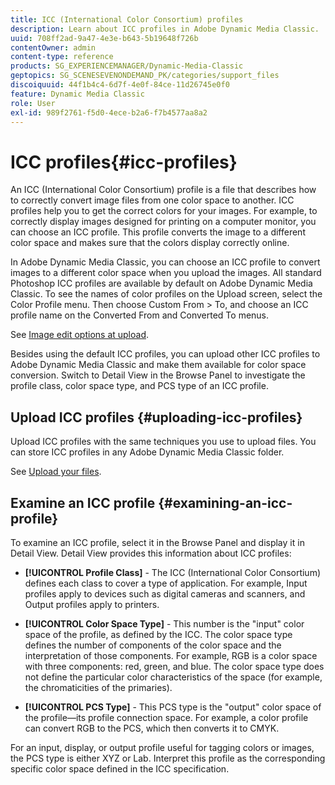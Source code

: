 ```yaml
---
title: ICC (International Color Consortium) profiles
description: Learn about ICC profiles in Adobe Dynamic Media Classic.
uuid: 708ff2ad-9a47-4e3e-b643-5b19648f726b
contentOwner: admin
content-type: reference
products: SG_EXPERIENCEMANAGER/Dynamic-Media-Classic
geptopics: SG_SCENESEVENONDEMAND_PK/categories/support_files
discoiquuid: 44f1b4c4-6d7f-4e0f-84ce-11d26745e0f0
feature: Dynamic Media Classic
role: User
exl-id: 989f2761-f5d0-4ece-b2a6-f7b4577aa8a2
---
```

# ICC profiles{#icc-profiles}

An ICC (International Color Consortium) profile is a file that describes how to correctly convert image files from one color space to another. ICC profiles help you to get the correct colors for your images. For example, to correctly display images designed for printing on a computer monitor, you can choose an ICC profile. This profile converts the image to a different color space and makes sure that the colors display correctly online.

In Adobe Dynamic Media Classic, you can choose an ICC profile to convert images to a different color space when you upload the images. All standard Photoshop ICC profiles are available by default on Adobe Dynamic Media Classic. To see the names of color profiles on the Upload screen, select the Color Profile menu. Then choose Custom From > To, and choose an ICC profile name on the Converted From and Converted To menus.

See [Image edit options at upload](image-editing-options-upload.md#image-editing-options-at-upload).

Besides using the default ICC profiles, you can upload other ICC profiles to Adobe Dynamic Media Classic and make them available for color space conversion. Switch to Detail View in the Browse Panel to investigate the profile class, color space type, and PCS type of an ICC profile.

## Upload ICC profiles {#uploading-icc-profiles}

Upload ICC profiles with the same techniques you use to upload files. You can store ICC profiles in any Adobe Dynamic Media Classic folder. 

See [Upload your files](uploading-files.md#uploading_your_files).

## Examine an ICC profile {#examining-an-icc-profile}

To examine an ICC profile, select it in the Browse Panel and display it in Detail View. Detail View provides this information about ICC profiles:

* **[!UICONTROL Profile Class]** - The ICC (International Color Consortium) defines each class to cover a type of application. For example, Input profiles apply to devices such as digital cameras and scanners, and Output profiles apply to printers.

* **[!UICONTROL Color Space Type]** - This number is the "input" color space of the profile, as defined by the ICC. The color space type defines the number of components of the color space and the interpretation of those components. For example, RGB is a color space with three components: red, green, and blue. The color space type does not define the particular color characteristics of the space (for example, the chromaticities of the primaries).

* **[!UICONTROL PCS Type]** - This PCS type is the "output" color space of the profile—its profile connection space. For example, a color profile can convert RGB to the PCS, which then converts it to CMYK.

For an input, display, or output profile useful for tagging colors or images, the PCS type is either XYZ or Lab. Interpret this profile as the corresponding specific color space defined in the ICC specification.
